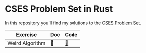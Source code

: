 # CSES Problem Set in Rust

In this repository you'll find my solutions to the [CSES Problem Set](https://cses.fi/problemset/).

| Exercise        | Doc | Code                                  |
| --------------- | --- | ------------------------------------- |
| Weird Algorithm | 📝  | [📜](./src/bin/01_weird_algorithm.rs) |
